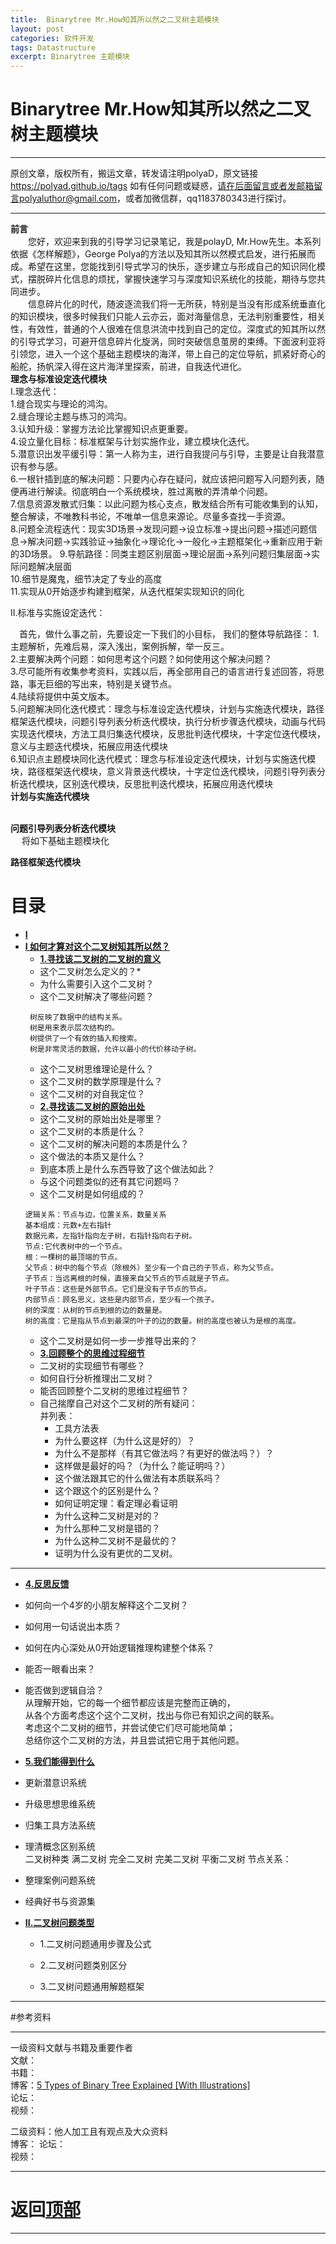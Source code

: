 ```yaml
---
title:  Binarytree Mr.How知其所以然之二叉树主题模块
layout: post
categories: 软件开发
tags: Datastructure
excerpt: Binarytree 主题模块
---
```

# Binarytree Mr.How知其所以然之二叉树主题模块 <span id="home">

---

原创文章，版权所有，搬运文章，转发请注明polyaD，原文链接<https://polyad.github.io/tags>
如有任何问题或疑惑，请在后面留言或者发邮箱留言polyaluthor@gmail.com，或者加微信群，qq1183780343进行探讨。

---
**前言**  
&emsp;&emsp;您好，欢迎来到我的引导学习记录笔记，我是polayD, Mr.How先生。本系列依据《怎样解题》，George Polya的方法以及知其所以然模式启发，进行拓展而成。希望在这里，您能找到引导式学习的快乐，逐步建立与形成自己的知识同化模式，摆脱碎片化信息的烦扰，掌握快速学习与深度知识系统化的技能，期待与您共同进步。  
&emsp;&emsp;信息碎片化的时代，随波逐流我们将一无所获，特别是当没有形成系统垂直化的知识模块，很多时候我们只能人云亦云，面对海量信息，无法判别重要性，相关性，有效性，普通的个人很难在信息洪流中找到自己的定位。深度式的知其所以然的引导式学习，可避开信息碎片化旋涡，同时突破信息茧房的束缚。下面波利亚将引领您，进入一个这个基础主题模块的海洋，带上自己的定位导航，抓紧好奇心的船舵，扬帆深入得在这片海洋里探索，前进，自我迭代进化。    
****理念与标准设定迭代模块****  
I.理念迭代：  
1.缝合现实与理论的鸿沟。    
2.缝合理论主题与练习的鸿沟。   
3.认知升级：掌握方法论比掌握知识点更重要。    
4.设立量化目标：标准框架与计划实施作业，建立模块化迭代。  
5.潜意识出发平缓引导：第一人称为主，进行自我提问与引导，主要是让自我潜意识有参与感。  
6.一根针插到底的解决问题：只要内心存在疑问，就应该把问题写入问题列表，随便再进行解读。彻底明白一个系统模块，胜过离散的弄清单个问题。  
7.信息资源发散式归集：以此问题为核心支点，散发结合所有可能收集到的认知，整合解读，不唯教科书论，不唯单一信息来源论。尽量多查找一手资源。   
8.问题全流程迭代：现实3D场景->发现问题->设立标准->提出问题->描述问题信息->解决问题->实践验证->抽象化->理论化->一般化->主题框架化->重新应用于新的3D场景。 
9.导航路径：同类主题区别层面->理论层面->系列问题归集层面->实际问题解决层面       
10.细节是魔鬼，细节决定了专业的高度  
11.实现从0开始逐步构建到框架，从迭代框架实现知识的同化    

II.标准与实施设定迭代：   


&emsp;首先，做什么事之前，先要设定一下我们的小目标，
我们的整体导航路径：
1.主题解析，先难后易，深入浅出，案例拆解，举一反三。   
2.主要解决两个问题：如何思考这个问题？如何使用这个解决问题？   
3.尽可能所有收集参考资料，实践以后，再全部用自己的语言进行复述回答，将思路，事无巨细的写出来，特别是关键节点。    
4.陆续将提供中英文版本。    
5.问题解决同化迭代模式：理念与标准设定迭代模块，计划与实施迭代模块，路径框架迭代模块，问题引导列表分析迭代模块，执行分析步骤迭代模块，动画与代码实现迭代模块，方法工具归集迭代模块，反思批判迭代模块，十字定位迭代模块，意义与主题迭代模块，拓展应用迭代模块         
6.知识点主题模块同化迭代模式：理念与标准设定迭代模块，计划与实施迭代模块，路径框架迭代模块，意义背景迭代模块，十字定位迭代模块，问题引导列表分析迭代模块，区别迭代模块，反思批判迭代模块，拓展应用迭代模块       
**计划与实施迭代模块**      
&emsp;
  
 
****问题引导列表分析迭代模块****   
&emsp;
将如下基础主题模块化  
 
****路径框架迭代模块****
# 目录
* **[I ](#1)**      
* **[I 如何才算对这个二叉树知其所以然？](#1)**      
  * **[1.寻找该二叉树的二叉树的意义](#1.1)**       
  *  这个二叉树怎么定义的？* 
  *  为什么需要引入这个二叉树？      
  * 这个二叉树解决了哪些问题？   
  ```
   树反映了数据中的结构关系。
   树是用来表示层次结构的。
   树提供了一个有效的插入和搜索。
   树是非常灵活的数据，允许以最小的代价移动子树。
  ```
  * 这个二叉树思维理论是什么？   
  * 这个二叉树的数学原理是什么？  
  * 这个二叉树的对自我定位？   
  * **[2.寻找该二叉树的原始出处](#1.2)**   
  * 这个二叉树的原始出处是哪里？    
  * 这个二叉树的本质是什么？    
  * 这个二叉树的解决问题的本质是什么？   
  * 这个做法的本质又是什么？    
  * 到底本质上是什么东西导致了这个做法如此？    
  * 与这个问题类似的还有其它问题吗？ 
  * 这个二叉树是如何组成的？
  ```
  逻辑关系：节点与边，位置关系，数量关系   
  基本组成：元数+左右指针  
  数据元素，左指针指向左子树，右指针指向右子树。    
  节点:它代表树中的一个节点。  
  根：一棵树的最顶端的节点。   
  父节点：树中的每个节点（除根外）至少有一个自己的子节点，称为父节点。  
  子节点：当远离根的时候，直接来自父节点的节点就是子节点。  
  叶子节点：这些是外部节点。它们是没有子节点的节点。  
  内部节点：顾名思义，这些是内部节点，至少有一个孩子。  
  树的深度：从树的节点到根的边的数量是。  
  树的高度：它是指从节点到最深的叶子的边的数量。树的高度也被认为是根的高度。  
  ``` 
  * 这个二叉树是如何一步一步推导出来的？  
  * **[3.回顾整个的思维过程细节](#1.3)**  
  * 二叉树的实现细节有哪些？   
  * 如何自行分析推理出二叉树？      
  * 能否回顾整个二叉树的思维过程细节？  
  - 
    自己揣摩自己对这个二叉树的所有疑问：      
      并列表：     
    * 工具方法表 
    *   为什么要这样（为什么这是好的）？    
    *   为什么不是那样（有其它做法吗？有更好的做法吗？）？    
    *   这样做是最好的吗？（为什么？能证明吗？）    
    *   这个做法跟其它的什么做法有本质联系吗？    
    *   这个跟这个的区别是什么？    
    *   如何证明定理：看定理必看证明    
    *   为什么这种二叉树是对的？    
    *   为什么那种二叉树是错的？    
    *   为什么这种二叉树不是最优的？    
    *   证明为什么没有更优的二叉树。 
 ----  
  * **[4.反思反馈](#1.4)**      
  *  如何向一个4岁的小朋友解释这个二叉树？ 
  *  如何用一句话说出本质？
  *  如何在内心深处从0开始逻辑推理构建整个体系？
  *  能否一眼看出来？     
  * 能否做到逻辑自洽？    
    从理解开始，它的每一个细节都应该是完整而正确的，    
    从各个方面考虑这个这个二叉树，找出与你已有知识之间的联系。    
    考虑这个二叉树的细节，并尝试使它们尽可能地简单；    
    总结你这个二叉树的方法，并且尝试把它用于其他问题。    
  * **[5.我们能得到什么](#1.5)**         
  *   更新潜意识系统    
  *   升级思想思维系统    
  *   归集工具方法系统      
  *   理清概念区别系统  
  二叉树种类
  满二叉树
  完全二叉树
  完美二叉树
  平衡二叉树
  节点关系：

  *   整理案例问题系统  
  *   经典好书与资源集      
* **[II.二叉树问题类型](#2)**     
  *  1.二叉树问题通用步骤及公式   
  *  2.二叉树问题类别区分  

  *  3.二叉树问题通用解题框架   









-----

#参考资料  

-----  
一级资料文献与书籍及重要作者  
文献：  
书籍：  
博客：[5 Types of Binary Tree Explained [With Illustrations]](https://www.upgrad.com/blog/5-types-of-binary-tree/)   
论坛：   
视频：  

二级资料：他人加工且有观点及大众资料  
博客： 
论坛：   
视频：    



-----

# **返回[顶部](#home)**

---- 